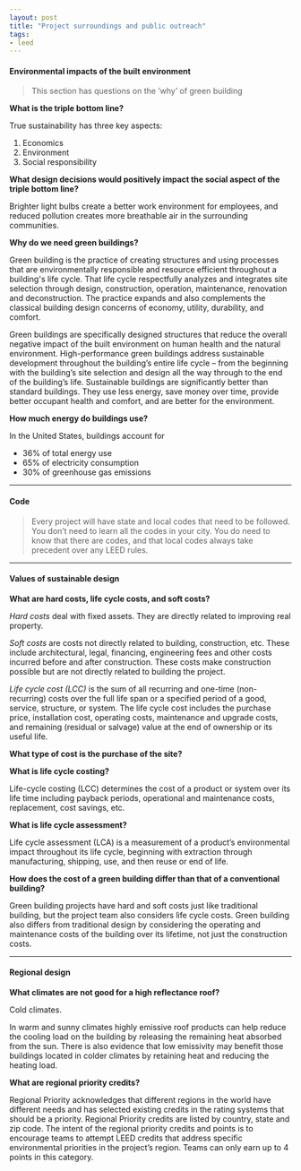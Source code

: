 ```yaml
---
layout: post
title: "Project surroundings and public outreach"
tags:
- leed
---
```


#### Environmental impacts of the built environment

> This section has questions on the ‘why’ of green building

__What is the triple bottom line?__

True sustainability has three key aspects:

1. Economics
2. Environment
3. Social responsibility

__What design decisions would positively impact the social aspect of the triple bottom line?__

Brighter light bulbs create a better work environment for employees, and reduced pollution creates more breathable air in the surrounding communities.

__Why do we need green buildings?__

Green building is the practice of creating structures and using processes that are environmentally responsible and resource efficient throughout a building's life cycle. That life cycle respectfully analyzes and integrates site selection through design, construction, operation, maintenance, renovation and deconstruction. The practice expands and also complements the classical building design concerns of economy, utility, durability, and comfort.

Green buildings are specifically designed structures that reduce the overall negative impact of the built environment on human health and the natural environment. High-performance green buildings address sustainable development throughout the building’s entire life cycle – from the beginning with the building’s site selection and design all the way through to the end of the building’s life. Sustainable buildings are significantly better than standard buildings. They use less energy, save money over time, provide better occupant health and comfort, and are better for the environment.

__How much energy do buildings use?__

In the United States, buildings account for

- 36% of total energy use
- 65% of electricity consumption
- 30% of greenhouse gas emissions

---

#### Code

> Every project will have state and local codes that need to be followed. You don’t need to learn all the codes in your city. You do need to know that there are codes, and that local codes always take precedent over any LEED rules.

---

#### Values of sustainable design

__What are hard costs, life cycle costs, and soft costs?__

_Hard costs_ deal with fixed assets. They are directly related to improving real property.

_Soft costs_ are costs not directly related to building, construction, etc. These include architectural, legal, financing, engineering fees and other costs incurred before and after construction. These costs make construction possible but are not directly related to building the project.

_Life cycle cost (LCC)_ is the sum of all recurring and one-time (non-recurring) costs over the full life span or a specified period of a good, service, structure, or system. The life cycle cost includes the purchase price, installation cost, operating costs, maintenance and upgrade costs, and remaining (residual or salvage) value at the end of ownership or its useful life.

__What type of cost is the purchase of the site?__

__What is life cycle costing?__

Life-cycle costing (LCC) determines the cost of a product or system over its life time including payback periods, operational and maintenance costs, replacement, cost savings, etc. 

__What is life cycle assessment?__

Life cycle assessment (LCA) is a measurement of a product’s environmental impact throughout its life cycle, beginning with extraction through manufacturing, shipping, use, and then reuse or end of life.

__How does the cost of a green building differ than that of a conventional building?__

Green building projects have hard and soft costs just like traditional building, but the project team also considers life cycle costs. Green building also differs from traditional design by considering the operating and maintenance costs of the building over its lifetime, not just the construction costs.

---

#### Regional design

__What climates are not good for a high reflectance roof?__

Cold climates.

In warm and sunny climates highly emissive roof products can help reduce the cooling load on the building by releasing the remaining heat absorbed from the sun. There is also evidence that low emissivity may benefit those buildings located in colder climates by retaining heat and reducing the heating load.

__What are regional priority credits?__

Regional Priority acknowledges that different regions in the world have different needs and has selected existing credits in the rating systems that should be a priority. Regional Priority credits are listed by country, state and zip code. The intent of the regional priority credits and points is to encourage teams to attempt LEED credits that address specific environmental priorities in the project’s region. Teams can only earn up to 4 points in this category.